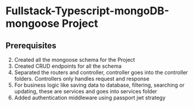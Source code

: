 # Fullstack-Typescript-mongoDB-mongoose Project

## Prerequisites


2. Created all the mongoose schema for the Project
3. Created CRUD endpoints for all the schema
4. Separated the routers and controller, controller goes into the controller folders. Controllers only handles request and response
5. For business logic like saving data to database, filtering, searching or updating, these are services and goes into services folder
6. Added authentication middleware using passport jwt strategy

